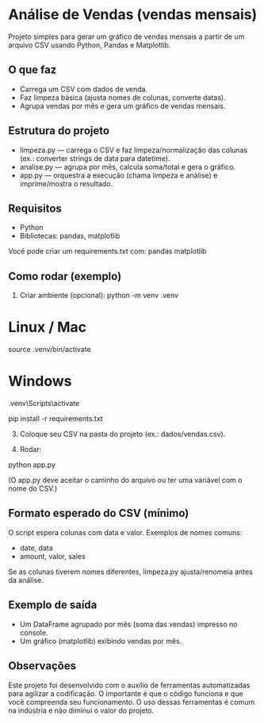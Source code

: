 # Análise de Vendas (vendas mensais)

Projeto simples para gerar um gráfico de vendas mensais a partir de um arquivo CSV usando Python, Pandas e Matplotlib.

## O que faz
- Carrega um CSV com dados de venda.
- Faz limpeza básica (ajusta nomes de colunas, converte datas).
- Agrupa vendas por mês e gera um gráfico de vendas mensais.

## Estrutura do projeto
- limpeza.py — carrega o CSV e faz limpeza/normalização das colunas (ex.: converter strings de data para datetime).
- analise.py — agrupa por mês, calcula soma/total e gera o gráfico.
- app.py — orquestra a execução (chama limpeza e análise) e imprime/mostra o resultado.

## Requisitos
- Python
- Bibliotecas: pandas, matplotlib

Você pode criar um requirements.txt com:
pandas
matplotlib

## Como rodar (exemplo)
1. Criar ambiente (opcional):
python -m venv .venv

# Linux / Mac
source .venv/bin/activate

# Windows
.venv\Scripts\activate

pip install -r requirements.txt

3. Coloque seu CSV na pasta do projeto (ex.: dados/vendas.csv).

4. Rodar:

python app.py

(O app.py deve aceitar o caminho do arquivo ou ter uma variável com o nome do CSV.)

## Formato esperado do CSV (mínimo)
O script espera colunas com data e valor. Exemplos de nomes comuns:
- date, data
- amount, valor, sales

Se as colunas tiverem nomes diferentes, limpeza.py ajusta/renomeia antes da análise.

## Exemplo de saída
- Um DataFrame agrupado por mês (soma das vendas) impresso no console.
- Um gráfico (matplotlib) exibindo vendas por mês.

## Observações

Este projeto foi desenvolvido com o auxílio de ferramentas automatizadas para agilizar a codificação.
O importante é que o código funciona e que você compreenda seu funcionamento.
O uso dessas ferramentas é comum na indústria e não diminui o valor do projeto.
